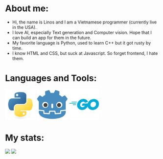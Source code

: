 # About me:
- Hi, the name is Linos and I am a Vietnamese programmer (currently live in the USA).
- I love AI, especially Text generation and Computer vision. Hope that I can build an app for them in the future.
- My favorite language is Python, used to learn C++ but it got rusty by time.
- I know HTML and CSS, but suck at Javascript. So forget frontend, I hate them.

# Languages and Tools:

<div>
  <img src="https://github.com/devicons/devicon/blob/master/icons/python/python-original.svg" width="100" height="100"/>
  <img src="https://github.com/devicons/devicon/blob/master/icons/godot/godot-original.svg" width="100" height="100"/>
  <img src="https://github.com/devicons/devicon/blob/master/icons/go/go-original-wordmark.svg" width="100" height="100"/>
</div>

# My stats:

<img src="https://github-readme-stats.vercel.app/api?username=Linos1391&layout=compact&theme=vision-friendly-dark" width = "350">
<img src="https://github-readme-stats.vercel.app/api/top-langs/?username=Linos1391&layout=compact&theme=vision-friendly-dark" width = "350">
